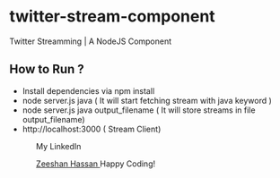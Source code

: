 twitter-stream-component
========================

Twitter Streamming | A NodeJS Component


How to Run ?
---------------

 <ul>
    <li>Install dependencies via npm install</li>
    <li>node server.js java ( It will start fetching stream with java keyword )</li>
    <li>node server.js java output_filename ( It will store streams in file output_filename)</li>
    <li>http://localhost:3000 ( Stream Client)</li>
 <ul>



My LinkedIn

 <a href="https://www.linkedin.com/pub/zeeshan-hassan-memon/4b/631/4a3">
 Zeeshan Hassan
 </a>
 Happy Coding!
